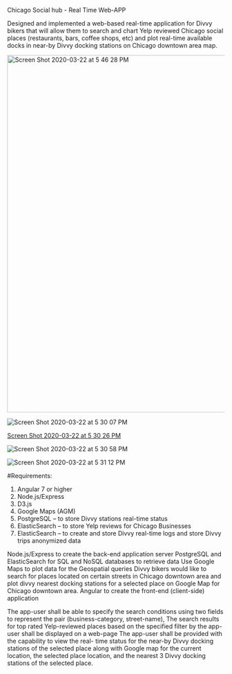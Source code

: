Chicago Social hub - Real Time Web-APP

Designed and implemented a web-based real-time application for Divvy bikers that will allow them to search and chart Yelp reviewed Chicago social places (restaurants, bars, coffee shops, etc) and plot real-time available docks in near-by Divvy docking stations on Chicago downtown area map.

 <img width="826" alt="Screen Shot 2020-03-22 at 5 46 28 PM" src="https://user-images.githubusercontent.com/57274566/77263018-13542600-6c65-11ea-922e-316191ce1703.png">

![Screen Shot 2020-03-22 at 5 30 07 PM](https://user-images.githubusercontent.com/57274566/77263028-26ff8c80-6c65-11ea-908e-faf3fb86c414.png)



[Screen Shot 2020-03-22 at 5 30 26 PM](https://user-images.githubusercontent.com/57274566/77263031-2bc44080-6c65-11ea-88b9-22aac4ac2489.png)



![Screen Shot 2020-03-22 at 5 30 58 PM](https://user-images.githubusercontent.com/57274566/77263040-3252b800-6c65-11ea-9b9f-0150773fb6cb.png)


![Screen Shot 2020-03-22 at 5 31 12 PM](https://user-images.githubusercontent.com/57274566/77263041-38e12f80-6c65-11ea-8081-2aef8ef3b5dc.png)




#Requirements: 
1. Angular 7 or higher
2. Node.js/Express
3. D3.js
4. Google Maps (AGM)
5. PostgreSQL – to store Divvy stations real-time status
6. ElasticSearch – to store Yelp reviews for Chicago Businesses
7. ElasticSearch – to create and store Divvy real-time logs and store Divvy trips anonymized data

Node.js/Express to create the back-end application server
PostgreSQL and ElasticSearch for SQL and NoSQL databases to retrieve data
Use Google Maps to plot data for the Geospatial queries
Divvy bikers would like to search for places located on certain streets in Chicago downtown area and plot divvy nearest docking stations for a selected place on Google Map for Chicago downtown area.
Angular to create the front-end (client-side) application

The app-user shall be able to specify the search conditions using two fields to represent the pair (business-category, street-name),
The search results for top rated Yelp-reviewed places based on the specified filter by the app-user shall be displayed on a web-page
The app-user shall be provided with the capability to view the real- time status for the near-by Divvy docking stations of the selected place along with Google map for the current location, the selected place location, and the nearest 3 Divvy docking stations of the selected place.




